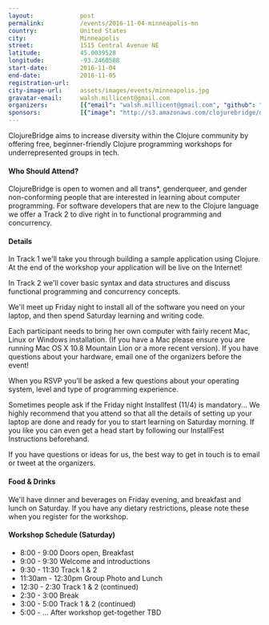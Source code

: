 ```yaml
---
layout:             post
permalink:          /events/2016-11-04-minneapolis-mn
country:            United States
city:               Minneapolis
street:             1515 Central Avenue NE
latitude:           45.0039528
longitude:          -93.2460588
start-date:         2016-11-04
end-date:           2016-11-05
registration-url:
city-image-url:     assets/images/events/minneapolis.jpg
gravatar-email:     walsh.millicent@gmail.com
organizers:         [{"email": "walsh.millicent@gmail.com", "github": "mhwalsh", "name": "Millicent Walsh", "twitter": "mh_walsh"}]
sponsors:           [{"image": "http://s3.amazonaws.com/clojurebridge/original/160/puredanger.jpg?1475155388", "name": "Alex Miller", "url": "http://tech.puredanger.com/"}, {"image": "http://s3.amazonaws.com/clojurebridge/original/168/cognitect.jpg?1476897257", "name": "Cognitect, Inc.", "url": "http://cognitect.com/"}, {"image": "http://s3.amazonaws.com/clojurebridge/original/169/gitlab_(1).png?1476897306", "name": "GitLab", "url": "https://gitlab.com/"}, {"image": "http://s3.amazonaws.com/clojurebridge/original/161/lambdaisland.png?1475155529", "name": "Lambda Island", "url": "https://lambdaisland.com/"}, {"image": "http://s3.amazonaws.com/clojurebridge/original/157/MRiPrI0x_400x400.png?1475155022", "name": "Object Partners", "url": "https://objectpartners.com/"}, {"image": "http://s3.amazonaws.com/clojurebridge/original/158/pftv-logo.png?1475155809", "name": "PurelyFunctional.tv", "url": "https://purelyfunctional.tv/"}, {"image": "http://s3.amazonaws.com/clojurebridge/original/159/mobile-logo-367.png?1475155941", "name": "World Singles", "url": "http://worldsingles.com/"}]
---
```


ClojureBridge aims to increase diversity within the Clojure community by offering free, beginner-friendly Clojure programming workshops for underrepresented groups in tech.

#### Who Should Attend?

ClojureBridge is open to women and all trans*, genderqueer, and gender non-conforming people that are interested in learning about computer programming. For software developers that are new to the Clojure language we offer a Track 2 to dive right in to functional programming and concurrency.

#### Details

In Track 1 we'll take you through building a sample application using Clojure. At the end of the workshop your application will be live on the Internet!

In Track 2 we'll cover basic syntax and data structures and discuss functional programming and concurrency concepts.

We'll meet up Friday night to install all of the software you need on your laptop, and then spend Saturday learning and writing code.

Each participant needs to bring her own computer with fairly recent Mac, Linux or Windows installation. (If you have a Mac please ensure you are running Mac OS X 10.8 Mountain Lion or a more recent version). If you have questions about your hardware, email one of the organizers before the event!

When you RSVP you'll be asked a few questions about your operating system, level and type of programming experience.

Sometimes people ask if the Friday night Installfest (11/4) is mandatory... We highly recommend that you attend so that all the details of setting up your laptop are done and ready for you to start learning on Saturday morning. If you like you can even get a head start by following our InstallFest Instructions beforehand.

If you have questions or ideas for us, the best way to get in touch is to email or tweet at the organizers.

#### Food & Drinks

We'll have dinner and beverages on Friday evening, and breakfast and lunch on Saturday. If you have any dietary restrictions, please note these when you register for the workshop.

#### Workshop Schedule (Saturday)

* 8:00 - 9:00 Doors open, Breakfast
* 9:00 - 9:30 Welcome and introductions
* 9:30 - 11:30  Track 1 & 2
* 11:30am - 12:30pm Group Photo and Lunch
* 12:30 - 2:30 Track 1 & 2 (continued)
* 2:30 - 3:00 Break
* 3:00 - 5:00 Track 1 & 2 (continued)
* 5:00 - ... After workshop get-together TBD
